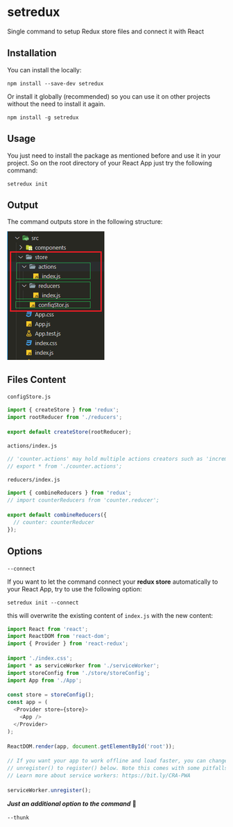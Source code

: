 <!-- @format -->

# setredux

Single command to setup Redux store files and connect it with React

## Installation

You can install the locally:

```shell
npm install --save-dev setredux
```

Or install it globally (recommended) so you can use it on other projects without the need to install it again.

```shell
npm install -g setredux
```

## Usage

You just need to install the package as mentioned before and use it in your project.
So on the root directory of your React App just try the following command:

```
setredux init
```

## Output

The command outputs store in the following structure:

![](./assets/files-structure.png)

## Files Content


`configStore.js`

```js
import { createStore } from 'redux';
import rootReducer from './reducers';

export default createStore(rootReducer);
```

`actions/index.js`

```js
// 'counter.actions' may hold multiple actions creators such as 'increment', 'decrement', etc.
// export * from './counter.actions';
```

`reducers/index.js`

```js
import { combineReducers } from 'redux';
// import counterReducers from 'counter.reducer';

export default combineReducers({
  // counter: counterReducer
});
```

## Options

`--connect`

If you want to let the command connect your **redux store** automatically to your React App, try to use the following option:

```shell
setredux init --connect
```

this will overwrite the existing content of `index.js` with the new content:

```js
import React from 'react';
import ReactDOM from 'react-dom';
import { Provider } from 'react-redux';

import './index.css';
import * as serviceWorker from './serviceWorker';
import storeConfig from './store/storeConfig';
import App from './App';

const store = storeConfig();
const app = (
  <Provider store={store}>
    <App />
  </Provider>
);

ReactDOM.render(app, document.getElementById('root'));

// If you want your app to work offline and load faster, you can change
// unregister() to register() below. Note this comes with some pitfalls.
// Learn more about service workers: https://bit.ly/CRA-PWA

serviceWorker.unregister();
```

**_Just an additional option to the command_** 🙂

`--thunk`
